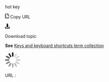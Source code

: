 # 

hot key

![Copy URL](media/hot-key/Copy.png)
Copy URL

![Download](media/hot-key/Download.png)

Download topic

**See** [Keys and keyboard shortcuts term collection](https://worldready.cloudapp.net/Styleguide/Read?id=2700&topicid=27401)

![In progress](media/hot-key/activity-large.gif)

URL :
